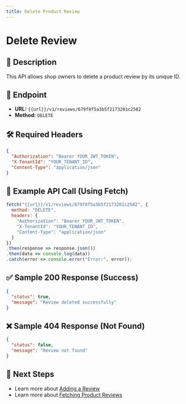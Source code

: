 ```yaml
---
title: Delete Product Review
---
```


# Delete Review

## 📌 Description
This API allows shop owners to delete a product review by its unique ID.

## 🔗 Endpoint
- **URL:** `{{url}}/v1/reviews/679f8f5a3b5f2173201c2582`
- **Method:** `DELETE`

## 🛠️ Required Headers
```json
{
  "Authorization": "Bearer YOUR_JWT_TOKEN",
  "X-TenantId": "YOUR_TENANT_ID",
  "Content-Type": "application/json"
}
```

## 📡 Example API Call (Using Fetch)
```javascript
fetch("{{url}}/v1/reviews/679f8f5a3b5f2173201c2582", {
  method: "DELETE",
  headers: {
    "Authorization": "Bearer YOUR_JWT_TOKEN",
    "X-TenantId": "YOUR_TENANT_ID",
    "Content-Type": "application/json"
  }
})
.then(response => response.json())
.then(data => console.log(data))
.catch(error => console.error("Error:", error));
```

## ✅ Sample 200 Response (Success)
```json
{
  "status": true,
  "message": "Review deleted successfully"
}
```

## ❌ Sample 404 Response (Not Found)
```json
{
  "status": false,
  "message": "Review not found"
}
```

## 🔗 Next Steps
- Learn more about [Adding a Review](./add-review.md)
- Learn more about [Fetching Product Reviews](./fetch-product-review.md)

